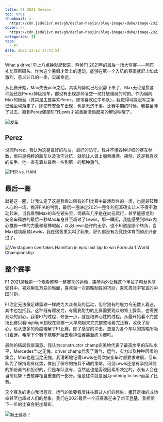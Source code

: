 ```yaml
---
title: F1 2021 Review
toc: true
thumbnail: >-
  https://cdn.jsdelivr.net/gh/declan-haojin/blog-image//duke/image-20211212181816853.jpg
cover: >-
  https://cdn.jsdelivr.net/gh/declan-haojin/blog-image//duke/image-20211212181816853.jpg
categories: []
tags:
  - F1
date: 2021-12-12 17:42:54
---
```


What a drive! 早上八点钟就爬起来，静候F1 2021年的最后一场大奖赛——阿布扎比亚斯码头。作为这个暑假才爱上的运动，能够在第一个入坑的赛季就赶上如此激烈、意义非凡的一季，实属幸运。

<!--more-->

从比赛开始，Max失去pole之后，其实局势就已经沉静下来了，Max无论是换各种胎还是Perez神级挡车，都没有出现那种凌空一现打破僵局的时刻。作为偏向Max的粉丝（其实是主要喜欢Perez，顺带喜欢红牛车队），我觉得可能冠军之争已经尘埃落定了。即使有安全车出现，也是无济于事。比赛中期的时候，我甚至睡了过去，直到Perez强硬防守Lewis才被重新激动起来的解说吵醒了。

![发车](https://cdn.jsdelivr.net/gh/declan-haojin/blog-image//duke/image-20211212181920891.jpg)

## Perez

说回Perez，我认为这是最好的队友，最好的防守。我并不懂各种详细的赛车参数，但只是纯粹的超车以及攻守对抗，就能让人肾上腺素爆满。果然，这是我喜欢的车手，他一直有着从最后一名到第一的那种勇气。

![PER vs. HAM](https://cdn.jsdelivr.net/gh/declan-haojin/blog-image//duke/3px1dsib84581.jpg.webp)

## 最后一圈

就是这一圈，让我认定了这是我看过所有的F1比赛中最戏剧性的一场，也是最鼓舞人心的一场。抛开FIA的判罚，最后一圈决定2021一整年的冠军确实让人不得不激动起来。当我看到Max的车在镜头里，两辆车几乎是在向前爬行，甚至能感觉到安全车释放的最后一秒Max车身甚至超过了Lewis。那一瞬间，我能感受到Max内心雄狮一样的力量和精神崛起，以及Lewis些许的无奈。也不知道是哪个转角，当Max成功超越Lewis，我在宿舍里尖叫了起来，好久都没有为竞技体育而如此兴奋过了。

![Verstappen overtakes Hamilton in epic last lap  to win Formula 1 World Championship](https://cdn.jsdelivr.net/gh/declan-haojin/blog-image//duke/image-20211212181640486.jpg)

## 整个赛季

F1 2021是我第一个观看整整一整赛季的运动，围场内外让我这个半拉子粉丝也享受其中。喜欢瞬息万变的局面，喜欢每一次策略制胜的巧妙，喜欢周冠宇官宣的中国时刻。

F1注定无法像足球篮球一样成为大众普及的运动，但它独有的魅力令无数人着迷，其中也包括我。这种既有爆发力，有需要耐力的比赛需要观众的肾上腺素，也需要观众的耐心。我看F1的过程，夸张一点，就是培养心性的过程，从最开始看不完整场比赛只看highlight到现在能够一大早爬起来完完整整地看完正赛，收获了耐心，也从更多的角度理解了F1比赛，除了感官的冲击，更是为各个车队的策略所吸引着迷。希望下个赛季能够开始去看排位赛甚至练习赛吧。

 最终的结局我很满意。我认为constructor champ完美地代表了最高水平的车队水平，Mercedes当之无愧。driver champ代表了勇气，运气，实力以及种种因素的集合，Max也是当之无愧。我清晰地记得Lewis在两次安全车时都要求进展，但车队为了保持现有优势，做出了保守的按兵不动的策略。可见Lewis还是有承担风险的那份勇气和胆识的，只是车队没有，当然这也是客观因素所决定的，没有人会在当前优势下去放弃相当重要的一部分。但是红牛就是因为nothing to lose而赢了比赛。

这个赛季的走向我很喜欢，运气的重要程度往往超过人们的想象，墨菲定律的成功率甚至也超过人们的想象。我们在2021最后一个旧赛季迎来了新王登基，我相信下一年的比赛会更加精彩。

![新王登基！](https://cdn.jsdelivr.net/gh/declan-haojin/blog-image//duke/racefansdotnet-21-12-12-22-55-25-5.jpg)
